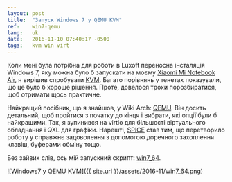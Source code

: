 ```yaml
---
layout: post
title:  "Запуск Windows 7 у QEMU KVM"
ref:    win7-qemu
lang:   uk
date:   2016-11-10 07:40:17 -0500
tags:   kvm win virt
---
```


Коли мені була потрібна для роботи в Luxoft переносна інсталяція Windows 7,
яку можна було б запускати на моєму
[Xiaomi Mi Notebook Air](http://xiaomi-mi.com/notebooks/xiaomi-mi-notebook-air-125-silver),
я вирішив спробувати [KVM](http://www.linux-kvm.org/page/Main_Page).
Багато порівнянь у тенетах показували, що це було б хороше рішення.
Проте, довелося трохи порозбиратися, щоб отримати щось практичне.

Найкращий посібник, що я знайшов, у Wiki Arch: [QEMU](https://wiki.archlinux.org/index.php/QEMU).
Він досить детальний, щоб пройтися з початку до кінця і вибрати, які опції
були б найкращими. Так, я зупинився на virtio для більшості віртуального обладнання
і QXL для графіки. Нарешті, [SPICE](http://www.linux-kvm.org/page/SPICE)
став тим, що перетворило роботу у справжнє задоволення з допомогою доречного захоплення клавіш,
буферами обміну тощо.

Без зайвих слів, ось мій запускний скрипт:
[win7_64](https://bitbucket.org/sakhnik/win7_64).

![Windows7 у QEMU KVM]({{ site.url }}/assets/2016-11/win7_64.png)
